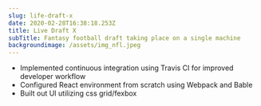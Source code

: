 ```yaml
---
slug: life-draft-x
date: 2020-02-28T16:38:18.253Z
title: Live Draft X
subTitle: Fantasy football draft taking place on a single machine
backgroundimage: /assets/img_nfl.jpeg
---
```





* Implemented continuous integration using Travis CI for improved developer workflow
* Configured React environment from scratch using Webpack and Bable
* Built out UI utilizing css grid/fexbox
